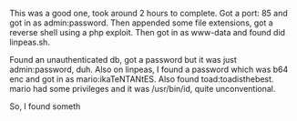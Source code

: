 This was a good one, took around 2 hours to complete.
Got a port: 85 and got in as admin:password. Then appended some file extensions, got a reverse shell using a php exploit. Then got in as www-data and found did linpeas.sh.

Found an unauthenticated db, got a password but it was just admin:password, duh. 
Also on linpeas, I found a password which was b64 enc and got in as mario:ikaTeNTANtES.
Also found toad:toadisthebest. 
mario had some privileges and it was /usr/bin/id, quite unconventional.

So, I found someth